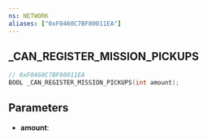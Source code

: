 ```yaml
---
ns: NETWORK
aliases: ["0xF0460C7BF80011EA"]
---
```

## _CAN_REGISTER_MISSION_PICKUPS

```c
// 0xF0460C7BF80011EA
BOOL _CAN_REGISTER_MISSION_PICKUPS(int amount);
```

## Parameters
* **amount**:
